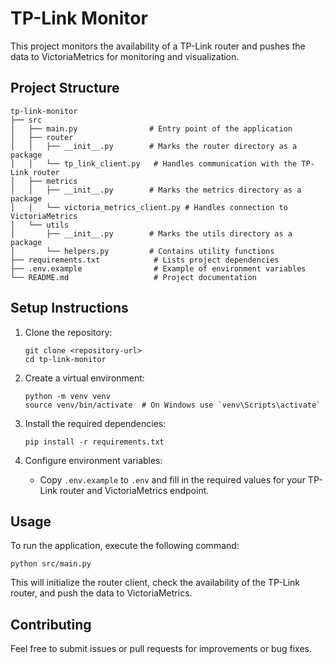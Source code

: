 # TP-Link Monitor

This project monitors the availability of a TP-Link router and pushes the data to VictoriaMetrics for monitoring and visualization.

## Project Structure

```
tp-link-monitor
├── src
│   ├── main.py                # Entry point of the application
│   ├── router
│   │   ├── __init__.py        # Marks the router directory as a package
│   │   └── tp_link_client.py   # Handles communication with the TP-Link router
│   ├── metrics
│   │   ├── __init__.py        # Marks the metrics directory as a package
│   │   └── victoria_metrics_client.py # Handles connection to VictoriaMetrics
│   └── utils
│       ├── __init__.py        # Marks the utils directory as a package
│       └── helpers.py         # Contains utility functions
├── requirements.txt            # Lists project dependencies
├── .env.example                # Example of environment variables
└── README.md                   # Project documentation
```

## Setup Instructions

1. Clone the repository:
   ```
   git clone <repository-url>
   cd tp-link-monitor
   ```

2. Create a virtual environment:
   ```
   python -m venv venv
   source venv/bin/activate  # On Windows use `venv\Scripts\activate`
   ```

3. Install the required dependencies:
   ```
   pip install -r requirements.txt
   ```

4. Configure environment variables:
   - Copy `.env.example` to `.env` and fill in the required values for your TP-Link router and VictoriaMetrics endpoint.

## Usage

To run the application, execute the following command:
```
python src/main.py
```

This will initialize the router client, check the availability of the TP-Link router, and push the data to VictoriaMetrics.

## Contributing

Feel free to submit issues or pull requests for improvements or bug fixes.